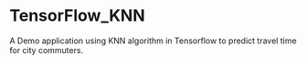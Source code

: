 # TensorFlow_KNN

A Demo application using KNN algorithm in Tensorflow to predict travel time for city commuters.
